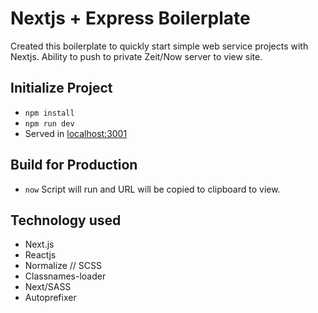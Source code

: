 # Nextjs + Express Boilerplate
Created this boilerplate to quickly start simple web service projects with Nextjs. Ability to push to private Zeit/Now server to view site.

## Initialize Project
- `npm install`
- `npm run dev`
- Served in [localhost:3001](http://localhost:3001)

## Build for Production
- `now`
Script will run and URL will be copied to clipboard to view.

## Technology used
- Next.js
- Reactjs
- Normalize // SCSS
- Classnames-loader
- Next/SASS
- Autoprefixer